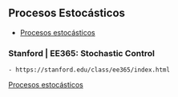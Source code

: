 ## Procesos Estocásticos

- [Procesos estocásticos](https://www.coursera.org/learn/stochasticprocesses)

### Stanford | EE365: Stochastic Control

    - https://stanford.edu/class/ee365/index.html

[Procesos estocásticos](https://www.coursera.org/learn/stochasticprocesses)
